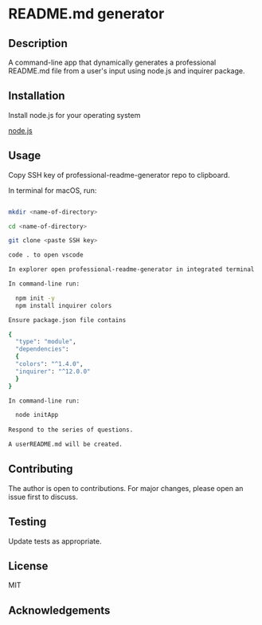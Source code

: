 # README.md generator

## Description

A command-line app that dynamically generates a professional README.md file from a user's input using node.js and inquirer package.

## Installation

Install node.js for your operating system

[node.js](https://nodejs.org/en/download/package-manager)

## Usage

Copy SSH key of professional-readme-generator repo to clipboard.

In terminal for macOS, run:

```zsh

mkdir <name-of-directory>

cd <name-of-directory>

git clone <paste SSH key>

code . to open vscode

In explorer open professional-readme-generator in integrated terminal

In command-line run:

  npm init -y
  npm install inquirer colors

Ensure package.json file contains

{
  "type": "module",
  "dependencies": 
  {
  "colors": "^1.4.0",
  "inquirer": "^12.0.0"
  }
}

In command-line run:

  node initApp
    
Respond to the series of questions.

A userREADME.md will be created.

```

## Contributing

The author is open to contributions. For major changes, please open an issue first to discuss.

## Testing

Update tests as appropriate.

## License

MIT

## Acknowledgements
